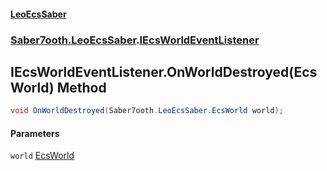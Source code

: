#### [LeoEcsSaber](index.md 'index')
### [Saber7ooth.LeoEcsSaber](Saber7ooth.LeoEcsSaber.md 'Saber7ooth.LeoEcsSaber').[IEcsWorldEventListener](IEcsWorldEventListener.md 'Saber7ooth.LeoEcsSaber.IEcsWorldEventListener')

## IEcsWorldEventListener.OnWorldDestroyed(EcsWorld) Method

```csharp
void OnWorldDestroyed(Saber7ooth.LeoEcsSaber.EcsWorld world);
```
#### Parameters

<a name='Saber7ooth.LeoEcsSaber.IEcsWorldEventListener.OnWorldDestroyed(Saber7ooth.LeoEcsSaber.EcsWorld).world'></a>

`world` [EcsWorld](EcsWorld.md 'Saber7ooth.LeoEcsSaber.EcsWorld')